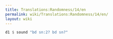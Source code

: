 ```yaml
---
title: Translations:Randomness/14/en
permalink: wiki/Translations:Randomness/14/en/
layout: wiki
---
```


``` Haskell
d1 $ sound "bd sn:2? bd sn?"
```
